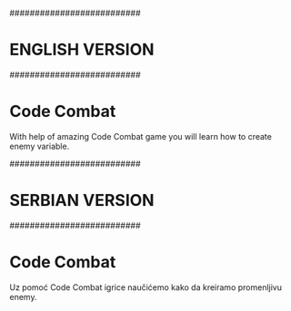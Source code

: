 ##########################
#     ENGLISH VERSION    #
##########################


# Code Combat

With help of amazing Code Combat game you will learn how to create enemy variable.



##########################
#     SERBIAN VERSION    #
##########################

# Code Combat

Uz pomoć Code Combat igrice naučićemo kako da kreiramo promenljivu enemy.
